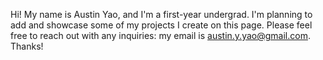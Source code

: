 Hi! My name is Austin Yao, and I'm a first-year undergrad. I'm planning to add and showcase some of my projects I create on this page. Please feel free to reach out with any inquiries: my email is austin.y.yao@gmail.com. Thanks!

<!---
austin-yao/austin-yao is a ✨ special ✨ repository because its `README.md` (this file) appears on your GitHub profile.
You can click the Preview link to take a look at your changes.
--->
